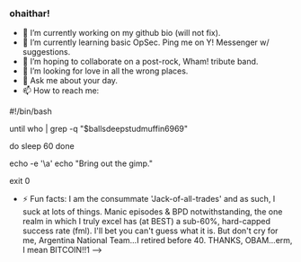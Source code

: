 ### ohaithar!

- 🔭 I’m currently working on my github bio (will not fix).
- 🌱 I’m currently learning basic OpSec. Ping me on Y! Messenger w/ suggestions.
- 👯 I’m hoping to collaborate on a post-rock, Wham! tribute band.
- 🤔 I’m looking for love in all the wrong places.
- 💬 Ask me about your day.
- 📫 How to reach me:

#!/bin/bash 

until who | grep -q "$ballsdeepstudmuffin6969" 

do 
   sleep 60 
done 


echo -e '\a' 
echo "Bring out the gimp."

exit 0

- ⚡ Fun facts: I am the consummate 'Jack-of-all-trades' and as such, I suck at lots of things. Manic episodes & BPD notwithstanding, the one realm in which I truly excel has (at BEST) a sub-60%, hard-capped success rate (fml). I'll bet you can't guess what it is. But don't cry for me, Argentina National Team...I retired before 40. THANKS, OBAM...erm, I mean BITCOIN!!1
-->
